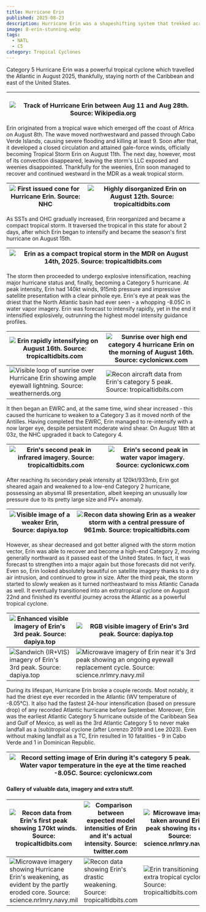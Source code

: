 ```yaml
---
title: Hurricane Erin
published: 2025-08-23
description: Hurricane Erin was a shapeshifting system that trekked across the open north Atlantic with minimal damage.
image: 8-erin-stunning.webp
tags:
  - NATL
  - C5
category: Tropical Cyclones
---
```

Category 5 Hurricane Erin was a powerful tropical cyclone which travelled the Atlantic in August 2025, thankfully, staying north of the Caribbean and east of the United States.

| <br>![Track of Hurricane Erin between Aug 11 and Aug 28th. Source: Wikipedia.org](34-erin-path.webp)<br> |
| ------------------------------------------------------------------------------------------------------- |

Erin originated from a tropical wave which emerged off the coast of Africa on August 8th. The wave moved northwestward and passed through Cabo Verde Islands, causing severe flooding and killing at least 9. Soon after that, it developed a closed circulation and attained gale-force winds, officially becoming Tropical Storm Erin on August 11th. The next day, however, most of its convection disappeared, leaving the storm's LLC exposed and weenies disappointed. Thankfully for the weenies, Erin soon managed to recover and continued westward in the MDR as a weak tropical storm.


| ![First issued cone for Hurricane Erin. Source: NHC](1-erin-cone.webp) | ![Highly disorganized Erin on August 12th. Source: tropicaltidbits.com](5-erin-weak.webp) |
| --------------------------------------------------------------------- | ---------------------------------------------------------------------------------------- |


As SSTs and OHC gradually increased, Erin reorganized and became a compact tropical storm. It traversed the tropical in this state for about 2 days, after which Erin began to intensify and became the season's first hurricane on August 15th.

| ![Erin as a compact tropical storm in the MDR on August 14th, 2025. Source: tropicaltidbits.com](6-erin-restrengthening.webp) |
| ---------------------------------------------------------------------------------------------------------------------------- |

The storm then proceeded to undergo explosive intensification, reaching major hurricane status and, finally, becoming a Category 5 hurricane. At peak intensity, Erin had 140kt winds, 915mb pressure and impressive satellite presentation with a clear pinhole eye. Erin's eye at peak was the driest that the North Atlantic basin had ever seen - a whopping -8.05C in water vapor imagery. Erin was forecast to intensify rapidly, yet in the end it intensified explosively, outrunning the highest model intensity guidance profiles.

| ![Erin rapidly intensifying on August 16th. Source: tropicaltidbits.com](7-erin-ri.webp)                                         | ![Sunrise over high end category 4 hurricane Erin on the morning of August 16th. Source: cyclonicwx.com](9-erin-stunning.webp) |
| ------------------------------------------------------------------------------------------------------------------------------- | ----------------------------------------------------------------------------------------------------------------------------- |
| ![Visible loop of sunrise over Hurricane Erin showing ample eyewall lightning. Source: weathernerds.org](11-erin-lightning.webp) | ![Recon aircraft data from Erin's category 5 peak. Source: tropicaltidbits.com](28-erin-peak-recon.webp)           |

It then began an EWRC and, at the same time, wind shear increased - this caused the hurricane to weaken to a Category 3 as it moved north of the Antilles. Having completed the EWRC, Erin managed to re-intensify with a now larger eye, despite persistent moderate wind shear. On August 18th at 03z, the NHC upgraded it back to Category 4. 

| ![Erin's second peak in infrared imagery. Source: tropicaltidbits.com](16-erin-second-peak.webp) | ![Erin's second peak in water vapor imagery. Source: cyclonicwx.com](17-erin-second-peak-wv.webp) |
| ----------------------------------------------------------------------------------------------- | ------------------------------------------------------------------------------------------------ |
After reaching its secondary peak intensity at 120kt/933mb, Erin got sheared again and weakened to a low-end Category 2 hurricane, possessing an abysmal IR presentation, albeit keeping an unusually low pressure due to its pretty large size and PV+ anomaly. 

| ![Visible image of a weaker Erin, Source: dapiya.top](20-erin-weak.webp) | ![Recon data showing Erin as a weaker storm with a central pressure of 961mb. Source: tropicaltidbits.com](21-erin-recon.webp) |
| ----------------------------------------------------------------------- | ----------------------------------------------------------------------------------------------------------------------------- |

However, as shear decreased and got better aligned with the storm motion vector, Erin was able to recover and become a high-end Category 2, moving generally northward as it passed east of the United States. In fact, it was forecast to strengthen into a major again but those forecasts did not verify. Even so, Erin looked absolutely beautiful on satellite imagery thanks to a dry air intrusion, and continued to grow in size. After the third peak, the storm started to slowly weaken as it turned northeastward to miss Atlantic Canada as well. It eventually transitioned into an extratropical cyclone on August 22nd and finished its eventful journey across the Atlantic as a powerful tropical cyclone.


| ![Enhanced visible imagery of Erin's 3rd peak. Source: dapiya.top](23-erin-cinnamon.webp)  | ![RGB visible imagery of Erin's 3rd peak. Source: dapiya.top](24-erin-cinnamon.webp)                                                                     |
| ----------------------------------------------------------------------------------------------------- | ------------------------------------------------------------------------------------------------------------------------------------------------------------------- |
| ![Sandwich (IR+VIS) imagery of Erin's 3rd peak. Source: dapiya.top](25-erin-cinnamon.webp) | ![Microwave imagery of Erin near it's 3rd peak showing an ongoing eyewall replacement cycle. Source: science.nrlmry.navy.mil](26-erin-ewrc-attempt.webp) |

During its lifespan, Hurricane Erin broke a couple records. Most notably, it had the driest eye ever recorded in the Atlantic (WV temperature of -8.05℃). It also had the fastest 24-hour intensification (based on pressure drop) of any recorded Atlantic hurricane before September. Moreover, Erin was the earliest Atlantic Category 5 hurricane outside of the Caribbean Sea and Gulf of Mexico, as well as the 3rd Atlantic Category 5 to never make landfall as a (sub)tropical cyclone (after Lorenzo 2019 and Lee 2023). Even without making landfall as a TC, Erin resulted in 10 fatalities - 9 in Cabo Verde and 1 in Dominican Republic.

| ![Record setting image of Erin during it's category 5 peak. Water vapor temperature in the eye at the time reached -8.05C. Source: cyclonicwx.com](13-erin-record-wv.webp) |
| ------------------------------------------------------------------------------------------------------------------------------------------------------------------------- |

#### Gallery of valuable data, imagery and extra stuff.

| ![Recon data from Erin's first peak showing 170kt winds. Source: tropicaltidbits.com](recon-c5.webp)                               | ![Comparison between expected model intensities of Erin and it's actual intensity. Source: twitter.com](14-erin-verification.webp) | ![Microwave imagery taken around Erin's peak showing its core. Source: science.nrlmry.navy.mil](10-erin-mw.webp) |
| ------------------------------------------------------------------------------------------------------------------------------------------------------ | --------------------------------------------------------------------------------------------------------------------------------- | --------------------------------------------------------------------------------------------------------------- |
| ![Microwave imagery showing Hurricane Erin's weakening, as evident by the partly eroded core. Source: science.nrlmry.navy.mil](19-erin-weakening.webp) | ![Recon data showing Erin's drastic weakening. Source: tropicaltidbits.com](22-erin-recon-weak.webp)                   | ![Erin transitioning to an extra tropical cyclone. Source: tropicaltidbits.com](27-erin-ext.webp)    |

